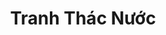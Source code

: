 ---
layout: "category-page"
title: "Tranh Thác Nước"
description: "Tải miễn phí file đồ hoạ vector Tranh Thác Nước png jpg pdf ai crd..."
permalink: "/category/tranh-thac-nuoc/"
image: "/assets/images/affiliates.jpg"
color: "#121826"
---